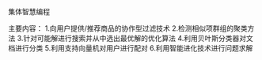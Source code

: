 集体智慧编程

主要内容：
1.向用户提供/推荐商品的协作型过滤技术
2.检测相似项群组的聚类方法
3.针对可能解进行搜索并从中选出最优解的优化算法
4.利用贝叶斯分类器对文档进行分类
5.利用支持向量机对用户进行配对
6.利用智能进化技术进行问题求解